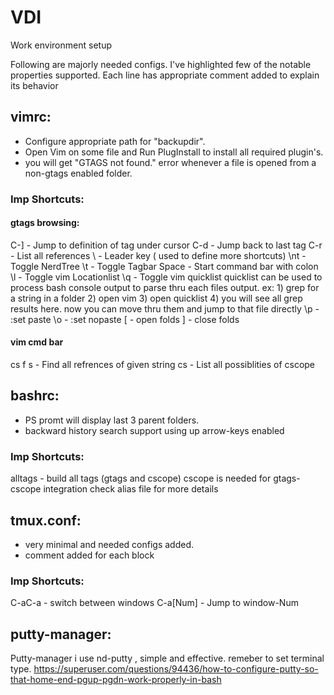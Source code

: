 # VDI
Work environment setup

Following are majorly needed configs. I've highlighted few of the notable properties supported.
Each line has appropriate comment added to explain its behavior

## vimrc: 
- Configure appropriate path for "backupdir".
- Open Vim on some file and Run PlugInstall to install all required plugin's. 
- you will get "GTAGS not found." error whenever a file is opened from a non-gtags enabled folder.
### Imp Shortcuts:
#### gtags browsing:
C-]     -   Jump to definition of tag under cursor
C-d     -   Jump back to last tag
C-r     -   List all references
\       -   Leader key ( used to define more shortcuts)
\nt     -   Toggle NerdTree
\t      -   Toggle Tagbar
Space   -   Start command bar with colon
\l      -   Toggle vim Locationlist
\q      -   Toggle vim quicklist
            quicklist can be used to process bash console output to parse thru each files output.
            ex: 
                1) grep for a string in a folder
                2) open vim
                3) open quicklist
                4) you will see all grep results here. now you can move thru them and jump to that file directly
\p      -   :set paste
\o      -   :set nopaste
\[      -   open folds
\]      -   close folds

#### vim cmd bar
cs f s <str>    - Find all refrences of given string
cs              - List all possiblities of cscope



## bashrc:
 - PS promt will display last 3 parent folders.
 - backward history search support using up arrow-keys enabled 
### Imp Shortcuts:
alltags     -   build all tags (gtags and cscope)
                cscope is needed for gtags-cscope integration
check alias file for more details

## tmux.conf:
 - very minimal and needed configs added.
 - comment added for each block
### Imp Shortcuts:
C-aC-a      -   switch between windows
C-a[Num]    -   Jump to window-Num

## putty-manager:

Putty-manager i use nd-putty , simple and effective. remeber to set terminal type.
https://superuser.com/questions/94436/how-to-configure-putty-so-that-home-end-pgup-pgdn-work-properly-in-bash
